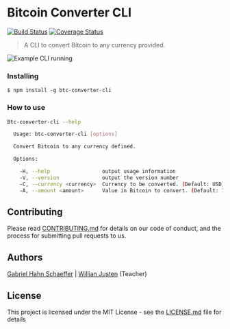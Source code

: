 # Bitcoin Converter CLI

[![Build Status](https://travis-ci.org/gabriel-hahn/btc-converter-cli.svg?branch=master)](https://travis-ci.org/gabriel-hahn/btc-converter-cli) [![Coverage Status](https://coveralls.io/repos/github/gabriel-hahn/btc-converter-cli/badge.svg?branch=master)](https://coveralls.io/github/gabriel-hahn/btc-converter-cli?branch=master)

> A CLI to convert Bitcoin to any currency provided.

![Example CLI running](img/example.gif)

### Installing

```
$ npm install -g btc-converter-cli
```

### How to use

```sh
Btc-converter-cli --help

  Usage: btc-converter-cli [options]

  Convert Bitcoin to any currency defined.

  Options:

    -H, --help                 output usage information
    -V, --version              output the version number
    -C, --currency <currency>  Currency to be converted. (Default: USD)
    -A, --amount <amount>      Value in Bitcoin to convert. (Default: 1)
```

## Contributing

Please read [CONTRIBUTING.md](CONTRIBUTING.md) for details on our code of conduct, and the process for submitting pull requests to us.

## Authors

[Gabriel Hahn Schaeffer](https://github.com/gabriel-hahn/) | 
[Willian Justen](https://github.com/willianjusten/) (Teacher)

## License

This project is licensed under the MIT License - see the [LICENSE.md](LICENSE.md) file for details

